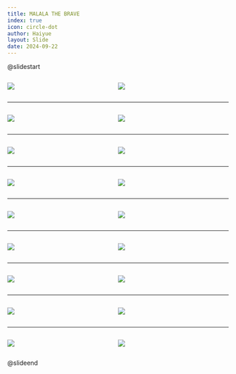 ```yaml
---
title: MALALA THE BRAVE
index: true
icon: circle-dot
author: Haiyue
layout: Slide
date: 2024-09-22
---
```

 
@slidestart

<div style="display:flex">
<div style="flex:1">

![](https://raw.githubusercontent.com/yclord/reading/refs/heads/master/english/Level-X/MALALA%20THE%20BRAVE/001.webp)
</div>
<div style="flex:1">

![](https://raw.githubusercontent.com/yclord/reading/refs/heads/master/english/Level-X/MALALA%20THE%20BRAVE/002.webp)
</div>
</div>

---

<div style="display:flex">
<div style="flex:1">

![](https://raw.githubusercontent.com/yclord/reading/refs/heads/master/english/Level-X/MALALA%20THE%20BRAVE/003.webp)
</div>
<div style="flex:1">

![](https://raw.githubusercontent.com/yclord/reading/refs/heads/master/english/Level-X/MALALA%20THE%20BRAVE/004.webp)
</div>
</div>

---

<div style="display:flex">
<div style="flex:1">

![](https://raw.githubusercontent.com/yclord/reading/refs/heads/master/english/Level-X/MALALA%20THE%20BRAVE/005.webp)
</div>
<div style="flex:1">

![](https://raw.githubusercontent.com/yclord/reading/refs/heads/master/english/Level-X/MALALA%20THE%20BRAVE/006.webp)
</div>
</div>

---

<div style="display:flex">
<div style="flex:1">

![](https://raw.githubusercontent.com/yclord/reading/refs/heads/master/english/Level-X/MALALA%20THE%20BRAVE/007.webp)
</div>
<div style="flex:1">

![](https://raw.githubusercontent.com/yclord/reading/refs/heads/master/english/Level-X/MALALA%20THE%20BRAVE/008.webp)
</div>
</div>

---

<div style="display:flex">
<div style="flex:1">

![](https://raw.githubusercontent.com/yclord/reading/refs/heads/master/english/Level-X/MALALA%20THE%20BRAVE/009.webp)
</div>
<div style="flex:1">

![](https://raw.githubusercontent.com/yclord/reading/refs/heads/master/english/Level-X/MALALA%20THE%20BRAVE/010.webp)
</div>
</div>

---

<div style="display:flex">
<div style="flex:1">

![](https://raw.githubusercontent.com/yclord/reading/refs/heads/master/english/Level-X/MALALA%20THE%20BRAVE/011.webp)
</div>
<div style="flex:1">

![](https://raw.githubusercontent.com/yclord/reading/refs/heads/master/english/Level-X/MALALA%20THE%20BRAVE/012.webp)
</div>
</div>

---

<div style="display:flex">
<div style="flex:1">

![](https://raw.githubusercontent.com/yclord/reading/refs/heads/master/english/Level-X/MALALA%20THE%20BRAVE/013.webp)
</div>
<div style="flex:1">

![](https://raw.githubusercontent.com/yclord/reading/refs/heads/master/english/Level-X/MALALA%20THE%20BRAVE/014.webp)
</div>
</div>

---

<div style="display:flex">
<div style="flex:1">

![](https://raw.githubusercontent.com/yclord/reading/refs/heads/master/english/Level-X/MALALA%20THE%20BRAVE/015.webp)
</div>
<div style="flex:1">

![](https://raw.githubusercontent.com/yclord/reading/refs/heads/master/english/Level-X/MALALA%20THE%20BRAVE/016.webp)
</div>
</div>

---

<div style="display:flex">
<div style="flex:1">

![](https://raw.githubusercontent.com/yclord/reading/refs/heads/master/english/Level-X/MALALA%20THE%20BRAVE/017.webp)
</div>
<div style="flex:1">

![](https://raw.githubusercontent.com/yclord/reading/refs/heads/master/english/Level-X/MALALA%20THE%20BRAVE/018.webp)
</div>
</div>

@slideend